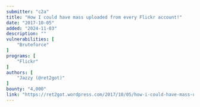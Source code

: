 ```yaml
---
submitter: "c2a"
title: "How I could have mass uploaded from every Flickr account!"
date: "2017-10-05"
added: "2024-11-03"
description: ""
vulnerabilities: [
    "Bruteforce"
]
programs: [
    "Flickr"
]
authors: [
    "Jazzy (@ret2got)"
]
bounty: "4,000"
link: "https://ret2got.wordpress.com/2017/10/05/how-i-could-have-mass-uploaded-from-every-flickr-account/"
---
```




